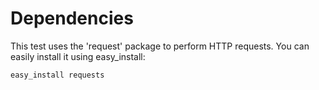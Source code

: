 Dependencies
============

This test uses the 'request' package to perform HTTP requests. You can easily install it using easy_install:

    easy_install requests
